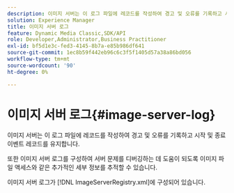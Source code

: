 ```yaml
---
description: 이미지 서버는 이 로그 파일에 레코드를 작성하여 경고 및 오류를 기록하고 시작 및 종료 이벤트 레코드를 유지합니다.
solution: Experience Manager
title: 이미지 서버 로그
feature: Dynamic Media Classic,SDK/API
role: Developer,Administrator,Business Practitioner
exl-id: bf5d1e3c-fed3-4145-8b7a-e85b986df641
source-git-commit: 1ec8b59f442eb96c6c3f5f1405d57a38a86bd056
workflow-type: tm+mt
source-wordcount: '90'
ht-degree: 0%

---
```


# 이미지 서버 로그{#image-server-log}

이미지 서버는 이 로그 파일에 레코드를 작성하여 경고 및 오류를 기록하고 시작 및 종료 이벤트 레코드를 유지합니다.

또한 이미지 서버 로그를 구성하여 서버 문제를 디버깅하는 데 도움이 되도록 이미지 파일 액세스와 같은 추가적인 세부 정보를 추적할 수 있습니다.

이미지 서버 로그가 [!DNL ImageServerRegistry.xml]에 구성되어 있습니다.
